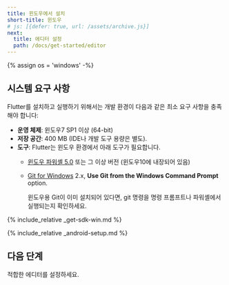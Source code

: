 ```yaml
---
title: 윈도우에서 설치
short-title: 윈도우
# js: [{defer: true, url: /assets/archive.js}]
next:
  title: 에디터 설정
  path: /docs/get-started/editor
---
```


{% assign os = 'windows' -%}

## 시스템 요구 사항

Flutter를 설치하고 실행하기 위해서는 
개발 환경이 다음과 같은 최소 요구 사항을 충족해야 합니다:

- **운영 체제**: 윈도우7 SP1 이상 (64-bit)
- **저장 공간**: 400 MB (IDE나 개발 도구 용량은 별도).
- **도구**: Flutter는 윈도우 환경에서 아래 도구가 필요합니다.
  - [윈도우 파워셸 5.0][] 또는 그 이상 버전 (윈도우10에 내장되어 있음)
  - [Git for Windows][] 2.x, 
    **Use Git from the Windows Command Prompt** option.

     윈도우용 Git이 이미 설치되어 있다면, 
     git 명령을 명령 프롬프트나 파워셸에서 
     실행되는지 확인하세요.

{% include_relative _get-sdk-win.md %}

{% include_relative _android-setup.md %}

## 다음 단계

적합한 에디터를 설정하세요.

[Git for Windows]: https://git-scm.com/download/win
[윈도우 파워셸 5.0]: https://docs.microsoft.com/en-us/powershell/scripting/setup/installing-windows-powershell
